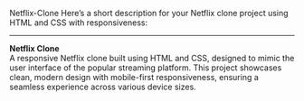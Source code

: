 Netflix-Clone
Here’s a short description for your Netflix clone project using HTML and CSS with responsiveness:

---

**Netflix Clone**  
A responsive Netflix clone built using HTML and CSS, designed to mimic the user interface of the popular streaming platform. This project showcases clean, modern design with mobile-first responsiveness, ensuring a seamless experience across various device sizes.

